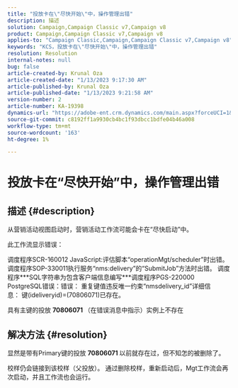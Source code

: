 ```yaml
---
title: "投放卡在\"尽快开始\"中，操作管理出错"
description: 描述
solution: Campaign,Campaign Classic v7,Campaign v8
product: Campaign,Campaign Classic v7,Campaign v8
applies-to: "Campaign Classic,Campaign,Campaign Classic v7,Campaign v8"
keywords: "KCS，投放卡在\"尽快开始\"中，操作管理出错"
resolution: Resolution
internal-notes: null
bug: false
article-created-by: Krunal Oza
article-created-date: "1/13/2023 9:17:30 AM"
article-published-by: Krunal Oza
article-published-date: "1/13/2023 9:21:58 AM"
version-number: 2
article-number: KA-19398
dynamics-url: "https://adobe-ent.crm.dynamics.com/main.aspx?forceUCI=1&pagetype=entityrecord&etn=knowledgearticle&id=2c80ee16-2393-ed11-aad1-6045bd006793"
source-git-commit: c8192ff1a9930cb4bc1f93dbcc1bdfe04b46a008
workflow-type: tm+mt
source-wordcount: '163'
ht-degree: 1%

---
```


# 投放卡在“尽快开始”中，操作管理出错

## 描述 {#description}


从营销活动视图启动时，营销活动工作流可能会卡在“尽快启动”中。



此工作流显示错误：

调度程序SCR-160012 JavaScript:评估脚本“operationMgt/scheduler”时出错。
调度程序SOP-330011执行服务“nms:delivery”的“SubmitJob”方法时出错。
调度程序\*\*\*SQL字符串为包含客户端信息编写\*\*\*调度程序PGS-220000 PostgreSQL错误：错误： 重复键值违反唯一约束“nmsdelivery_id”详细信息： 键(ideliveryid)=(70806071)已存在。

具有主键的投放 <b>70806071 </b>（在错误消息中指示）实例上不存在


## 解决方法 {#resolution}


显然是带有Primary键的投放 <b>70806071 </b>以前就存在过，但不知怎的被删除了。

校样仍会链接到该校样（父投放）。 通过删除校样，重新启动后，Mgt工作流会再次启动，并且工作流也会运行。
